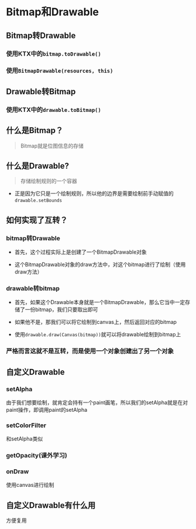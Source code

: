 # Bitmap和Drawable

## Bitmap转Drawable

### 使用KTX中的```bitmap.toDrawable()```

### 使用```BitmapDrawable(resources, this)```

## Drawable转Bitmap

### 使用KTX中的```drawable.toBitmap()```

## 什么是Bitmap？

> Bitmap就是位图信息的存储

## 什么是Drawable?

> 存储绘制规则的一个容器

- 正是因为它只是一个绘制规则，所以他的边界是需要绘制前手动赋值的```drawable.setBounds```

## 如何实现了互转？

### bitmap转Drawable

- 首先，这个过程实际上是创建了一个BitmapDrawable对象

- 这个BitmapDrawable对象的draw方法中，对这个bitmap进行了绘制（使用draw方法）

### drawable转bitmap

- 首先，如果这个Drawable本身就是一个BitmapDrawable，那么它当中一定存储了一份bitmap，我们只要取出即可

- 如果他不是，那我们可以将它绘制到canvas上，然后返回对应的bitmap

- 使用```drawable.draw(Canvas(bitmap))```就可以将drawable绘制到bitmap上

### 严格而言这就不是互转，而是使用一个对象创建出了另一个对象

## 自定义Drawable

### setAlpha

由于我们想要绘制，就肯定会持有一个paint画笔，所以我们的setAlpha就是在对paint操作，即调用paint的setAlpha

### setColorFilter

和setAlpha类似

### getOpacity(课外学习)

### onDraw

使用canvas进行绘制

## 自定义Drawable有什么用

方便复用